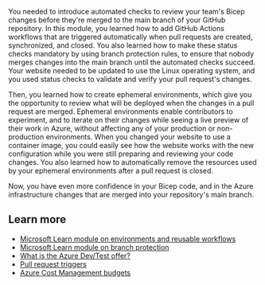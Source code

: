 You needed to introduce automated checks to review your team's Bicep changes before they're merged to the main branch of your GitHub repository. In this module, you learned how to add GitHub Actions workflows that are triggered automatically when pull requests are created, synchronized, and closed. You also learned how to make these status checks mandatory by using branch protection rules, to ensure that nobody merges changes into the main branch until the automated checks succeed. Your website needed to be updated to use the Linux operating system, and you used status checks to validate and verify your pull request's changes.

Then, you learned how to create ephemeral environments, which give you the opportunity to review what will be deployed when the changes in a pull request are merged. Ephemeral environments enable contributors to experiment, and to iterate on their changes while seeing a live preview of their work in Azure, without affecting any of your production or non-production environments. When you changed your website to use a container image, you could easily see how the website works with the new configuration while you were still preparing and reviewing your code changes. You also learned how to automatically remove the resources used by your ephemeral environments after a pull request is closed.

Now, you have even more confidence in your Bicep code, and in the Azure infrastructure changes that are merged into your repository's main branch.

## Learn more

- [Microsoft Learn module on environments and reusable workflows](/learn/modules/manage-multiple-environments-using-bicep-github-actions/3-handle-similarities-between-environments-using-reusable-workflows)
- [Microsoft Learn module on branch protection](/learn/modules/review-azure-infrastructure-changes-using-bicep-pull-requests/2-understand-branching)
- [What is the Azure Dev/Test offer?](/azure/devtest/offer/overview-what-is-devtest-offer-visual-studio)
- [Pull request triggers](https://docs.github.com/actions/using-workflows/events-that-trigger-workflows#pull_request)
- [Azure Cost Management budgets](/azure/cost-management-billing/costs/tutorial-acm-create-budgets)
